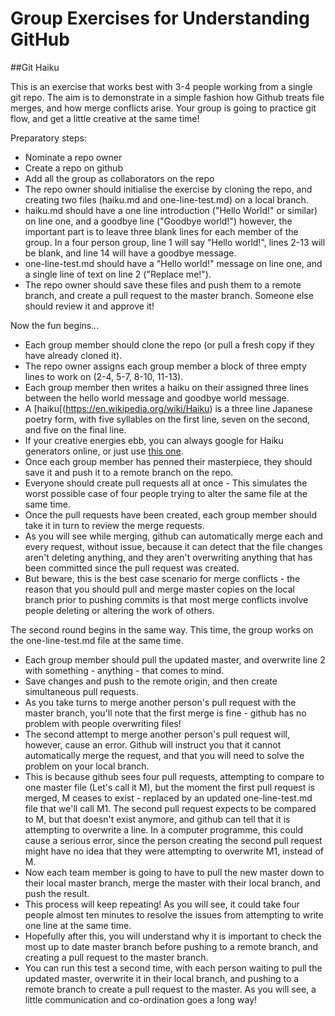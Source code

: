 # Group Exercises for Understanding GitHub

##Git Haiku

This is an exercise that works best with 3-4 people working from a single git repo. The aim is to demonstrate in a simple fashion how Github treats file merges, and how merge conflicts arise.
Your group is going to practice git flow, and get a little creative at the same time!

Preparatory steps:
* Nominate a repo owner
* Create a repo on github
* Add all the group as collaborators on the repo
* The repo owner should initialise the exercise by cloning the repo, and creating two files (haiku.md and one-line-test.md) on a local branch.
* haiku.md should have a one line introduction ("Hello World!" or similar) on line one, and a goodbye line ("Goodbye world!") however, the important part is to leave three blank lines for each member of the group. In a four person group, line 1 will say "Hello world!", lines 2-13 will be blank, and line 14 will have a goodbye message.
* one-line-test.md should have a "Hello world!" message on line one, and a single line of text on line 2 ("Replace me!").
* The repo owner should save these files and push them to a remote branch, and create a pull request to the master branch. Someone else should review it and approve it!

Now the fun begins...

* Each group member should clone the repo (or pull a fresh copy if they have already cloned it).
* The repo owner assigns each group member a block of three empty lines to work on (2-4, 5-7, 8-10, 11-13).
* Each group member then writes a haiku on their assigned three lines between the hello world message and goodbye world message.
* A [haiku[(https://en.wikipedia.org/wiki/Haiku) is a three line Japanese poetry form, with five syllables on the first line, seven on the second, and five on the final line.
* If your creative energies ebb, you can always google for Haiku generators online, or just use [this one](http://www.everypoet.com/haiku/default.htm).
* Once each group member has penned their masterpiece, they should save it and push it to a remote branch on the repo.
* Everyone should create pull requests all at once - This simulates the worst possible case of four people trying to alter the same file at the same time.
* Once the pull requests have been created, each group member should take it in turn to review the merge requests.
* As you will see while merging, github can automatically merge each and every request, without issue, because it can detect that the file changes aren't deleting anything, and they aren't overwriting anything that has been committed since the pull request was created.
* But beware, this is the best case scenario for merge conflicts - the reason that you should pull and merge master copies on the local branch prior to pushing commits is that most merge conflicts involve people deleting or altering the work of others.

The second round begins in the same way. This time, the group works on the one-line-test.md file at the same time.
* Each group member should pull the updated master, and overwrite line 2 with something - anything - that comes to mind.
* Save changes and push to the remote origin, and then create simultaneous pull requests.
* As you take turns to merge another person's pull request with the master branch, you'll note that the first merge is fine - github has no problem with people overwriting files!
* The second attempt to merge another person's pull request will, however, cause an error. Github will instruct you that it cannot automatically merge the request, and that you will need to solve the problem on your local branch.
* This is because github sees four pull requests, attempting to compare to one master file (Let's call it M), but the moment the first pull request is merged, M ceases to exist - replaced by an updated one-line-test.md file that we'll call M1. The second pull request expects to be compared to M, but that doesn't exist anymore, and github can tell that it is attempting to overwrite a line. In a computer programme, this could cause a serious error, since the person creating the second pull request might have no idea that they were attempting to overwrite M1, instead of M.
* Now each team member is going to have to pull the new master down to their local master branch, merge the master with their local branch, and push the result.
* This process will keep repeating! As you will see, it could take four people almost ten minutes to resolve the issues from attempting to write one line at the same time.
* Hopefully after this, you will understand why it is important to check the most up to date master branch before pushing to a remote branch, and creating a pull request to the master branch.
* You can run this test a second time, with each person waiting to pull the updated master, overwrite it in their local branch, and pushing to a remote branch to create a pull request to the master. As you will see, a little communication and co-ordination goes a long way!